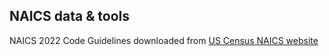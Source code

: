 ## NAICS data & tools

NAICS 2022 Code Guidelines downloaded from [US Census NAICS website](https://www.census.gov/naics/?48967)
